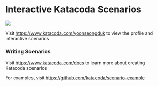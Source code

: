 # Interactive Katacoda Scenarios

[![](http://shields.katacoda.com/katacoda/yoonseongduk/count.svg)](https://www.katacoda.com/yoonseongduk "Get your profile on Katacoda.com")

Visit https://www.katacoda.com/yoonseongduk to view the profile and interactive scenarios

### Writing Scenarios
Visit https://www.katacoda.com/docs to learn more about creating Katacoda scenarios

For examples, visit https://github.com/katacoda/scenario-example
